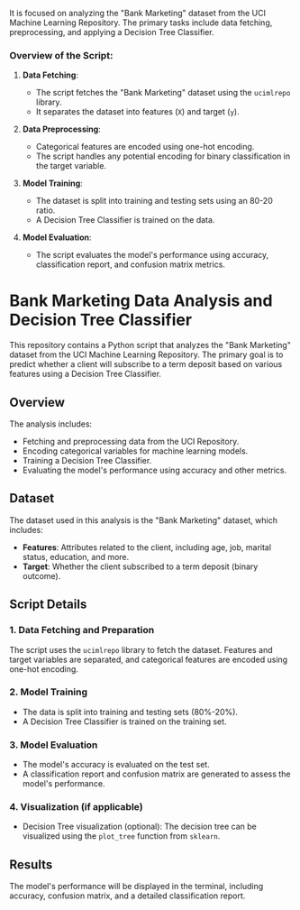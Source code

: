  It is focused on analyzing the "Bank Marketing" dataset from the UCI Machine Learning Repository. The primary tasks include data fetching, preprocessing, and applying a Decision Tree Classifier.

### Overview of the Script:

1. **Data Fetching**: 
   - The script fetches the "Bank Marketing" dataset using the `ucimlrepo` library.
   - It separates the dataset into features (`X`) and target (`y`).

2. **Data Preprocessing**:
   - Categorical features are encoded using one-hot encoding.
   - The script handles any potential encoding for binary classification in the target variable.

3. **Model Training**:
   - The dataset is split into training and testing sets using an 80-20 ratio.
   - A Decision Tree Classifier is trained on the data.

4. **Model Evaluation**:
   - The script evaluates the model's performance using accuracy, classification report, and confusion matrix metrics.


# Bank Marketing Data Analysis and Decision Tree Classifier

This repository contains a Python script that analyzes the "Bank Marketing" dataset from the UCI Machine Learning Repository. The primary goal is to predict whether a client will subscribe to a term deposit based on various features using a Decision Tree Classifier.

## Overview

The analysis includes:

- Fetching and preprocessing data from the UCI Repository.
- Encoding categorical variables for machine learning models.
- Training a Decision Tree Classifier.
- Evaluating the model's performance using accuracy and other metrics.

## Dataset

The dataset used in this analysis is the "Bank Marketing" dataset, which includes:

- **Features**: Attributes related to the client, including age, job, marital status, education, and more.
- **Target**: Whether the client subscribed to a term deposit (binary outcome).

## Script Details

### 1. Data Fetching and Preparation

The script uses the `ucimlrepo` library to fetch the dataset. Features and target variables are separated, and categorical features are encoded using one-hot encoding.

### 2. Model Training

- The data is split into training and testing sets (80%-20%).
- A Decision Tree Classifier is trained on the training set.

### 3. Model Evaluation

- The model's accuracy is evaluated on the test set.
- A classification report and confusion matrix are generated to assess the model's performance.

### 4. Visualization (if applicable)

- Decision Tree visualization (optional): The decision tree can be visualized using the `plot_tree` function from `sklearn`.



## Results

The model's performance will be displayed in the terminal, including accuracy, confusion matrix, and a detailed classification report.


